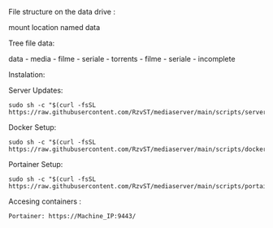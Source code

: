 File structure on the data drive : 

mount location named data

Tree file data: 

data
	- media
		- filme
		- seriale
	- torrents
		- filme
		- seriale
		- incomplete 



Instalation:

Server Updates:

	sudo sh -c "$(curl -fsSL https://raw.githubusercontent.com/RzvST/mediaserver/main/scripts/serverupdate.sh)"

Docker Setup: 

	sudo sh -c "$(curl -fsSL https://raw.githubusercontent.com/RzvST/mediaserver/main/scripts/dockersetup.sh)"

Portainer Setup:

	sudo sh -c "$(curl -fsSL https://raw.githubusercontent.com/RzvST/mediaserver/main/scripts/portainersetup.sh)"
						
Accesing containers : 

	Portainer: https://Machine_IP:9443/
                   
